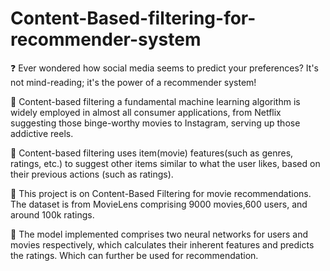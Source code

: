 # Content-Based-filtering-for-recommender-system

❓ Ever wondered how social media seems to predict your preferences? 
It's not mind-reading; it's the power of a recommender system!

🧠 Content-based filtering a fundamental machine learning algorithm is widely employed in almost all consumer applications, from Netflix suggesting those binge-worthy movies to Instagram, serving up those addictive reels.

🧠 Content-based filtering uses item(movie) features(such as genres, ratings, etc.) to suggest other items similar to what the user likes, based on their previous actions (such as ratings).

🚀 This project is on Content-Based Filtering for movie recommendations. The dataset is from MovieLens comprising 9000 movies,600 users, and around 100k ratings. 

🚀 The model implemented comprises two neural networks for users and movies respectively, which calculates their inherent features and predicts the ratings. Which can further be used for recommendation.

